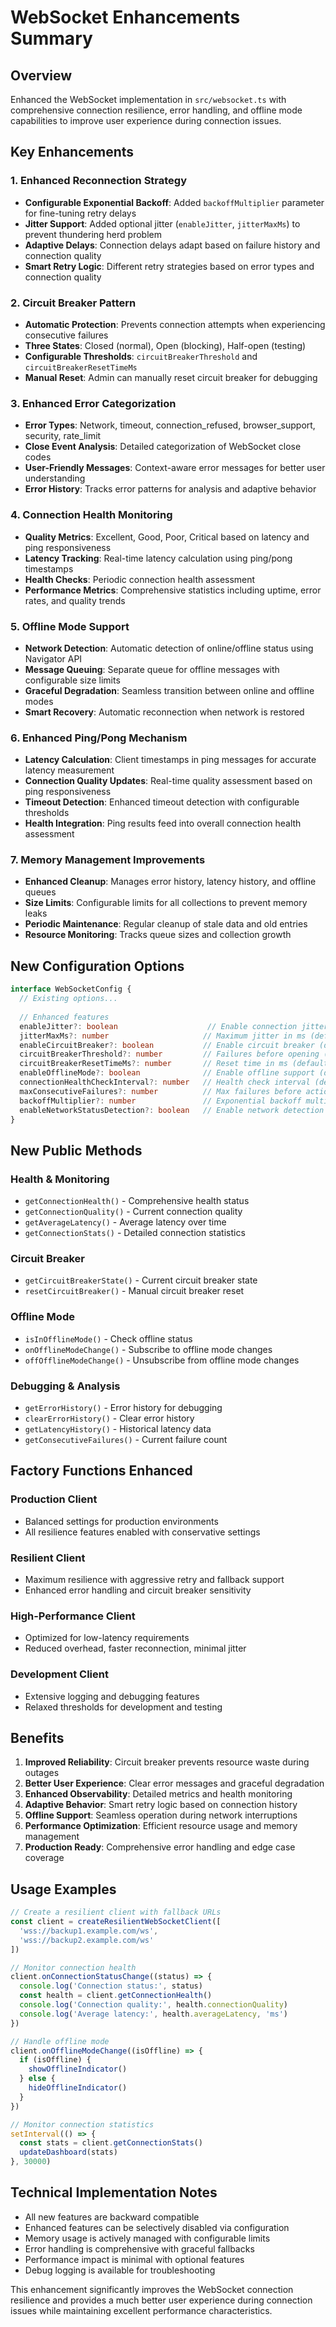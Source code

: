 # WebSocket Enhancements Summary

## Overview
Enhanced the WebSocket implementation in `src/websocket.ts` with comprehensive connection resilience, error handling, and offline mode capabilities to improve user experience during connection issues.

## Key Enhancements

### 1. Enhanced Reconnection Strategy
- **Configurable Exponential Backoff**: Added `backoffMultiplier` parameter for fine-tuning retry delays
- **Jitter Support**: Added optional jitter (`enableJitter`, `jitterMaxMs`) to prevent thundering herd problem
- **Adaptive Delays**: Connection delays adapt based on failure history and connection quality
- **Smart Retry Logic**: Different retry strategies based on error types and connection quality

### 2. Circuit Breaker Pattern
- **Automatic Protection**: Prevents connection attempts when experiencing consecutive failures
- **Three States**: Closed (normal), Open (blocking), Half-open (testing)
- **Configurable Thresholds**: `circuitBreakerThreshold` and `circuitBreakerResetTimeMs`
- **Manual Reset**: Admin can manually reset circuit breaker for debugging

### 3. Enhanced Error Categorization
- **Error Types**: Network, timeout, connection_refused, browser_support, security, rate_limit
- **Close Event Analysis**: Detailed categorization of WebSocket close codes
- **User-Friendly Messages**: Context-aware error messages for better user understanding
- **Error History**: Tracks error patterns for analysis and adaptive behavior

### 4. Connection Health Monitoring
- **Quality Metrics**: Excellent, Good, Poor, Critical based on latency and ping responsiveness
- **Latency Tracking**: Real-time latency calculation using ping/pong timestamps
- **Health Checks**: Periodic connection health assessment
- **Performance Metrics**: Comprehensive statistics including uptime, error rates, and quality trends

### 5. Offline Mode Support
- **Network Detection**: Automatic detection of online/offline status using Navigator API
- **Message Queuing**: Separate queue for offline messages with configurable size limits
- **Graceful Degradation**: Seamless transition between online and offline modes
- **Smart Recovery**: Automatic reconnection when network is restored

### 6. Enhanced Ping/Pong Mechanism
- **Latency Calculation**: Client timestamps in ping messages for accurate latency measurement
- **Connection Quality Updates**: Real-time quality assessment based on ping responsiveness
- **Timeout Detection**: Enhanced timeout detection with configurable thresholds
- **Health Integration**: Ping results feed into overall connection health assessment

### 7. Memory Management Improvements
- **Enhanced Cleanup**: Manages error history, latency history, and offline queues
- **Size Limits**: Configurable limits for all collections to prevent memory leaks
- **Periodic Maintenance**: Regular cleanup of stale data and old entries
- **Resource Monitoring**: Tracks queue sizes and collection growth

## New Configuration Options

```typescript
interface WebSocketConfig {
  // Existing options...
  
  // Enhanced features
  enableJitter?: boolean                    // Enable connection jitter (default: true)
  jitterMaxMs?: number                     // Maximum jitter in ms (default: 1000)
  enableCircuitBreaker?: boolean           // Enable circuit breaker (default: true)
  circuitBreakerThreshold?: number         // Failures before opening (default: 5)
  circuitBreakerResetTimeMs?: number       // Reset time in ms (default: 60000)
  enableOfflineMode?: boolean              // Enable offline support (default: true)
  connectionHealthCheckInterval?: number   // Health check interval (default: 30000)
  maxConsecutiveFailures?: number          // Max failures before action (default: 3)
  backoffMultiplier?: number               // Exponential backoff multiplier (default: 2)
  enableNetworkStatusDetection?: boolean   // Enable network detection (default: true)
}
```

## New Public Methods

### Health & Monitoring
- `getConnectionHealth()` - Comprehensive health status
- `getConnectionQuality()` - Current connection quality
- `getAverageLatency()` - Average latency over time
- `getConnectionStats()` - Detailed connection statistics

### Circuit Breaker
- `getCircuitBreakerState()` - Current circuit breaker state
- `resetCircuitBreaker()` - Manual circuit breaker reset

### Offline Mode
- `isInOfflineMode()` - Check offline status
- `onOfflineModeChange()` - Subscribe to offline mode changes
- `offOfflineModeChange()` - Unsubscribe from offline mode changes

### Debugging & Analysis
- `getErrorHistory()` - Error history for debugging
- `clearErrorHistory()` - Clear error history
- `getLatencyHistory()` - Historical latency data
- `getConsecutiveFailures()` - Current failure count

## Factory Functions Enhanced

### Production Client
- Balanced settings for production environments
- All resilience features enabled with conservative settings

### Resilient Client
- Maximum resilience with aggressive retry and fallback support
- Enhanced error handling and circuit breaker sensitivity

### High-Performance Client
- Optimized for low-latency requirements
- Reduced overhead, faster reconnection, minimal jitter

### Development Client
- Extensive logging and debugging features
- Relaxed thresholds for development and testing

## Benefits

1. **Improved Reliability**: Circuit breaker prevents resource waste during outages
2. **Better User Experience**: Clear error messages and graceful degradation
3. **Enhanced Observability**: Detailed metrics and health monitoring
4. **Adaptive Behavior**: Smart retry logic based on connection history
5. **Offline Support**: Seamless operation during network interruptions
6. **Performance Optimization**: Efficient resource usage and memory management
7. **Production Ready**: Comprehensive error handling and edge case coverage

## Usage Examples

```typescript
// Create a resilient client with fallback URLs
const client = createResilientWebSocketClient([
  'wss://backup1.example.com/ws',
  'wss://backup2.example.com/ws'
])

// Monitor connection health
client.onConnectionStatusChange((status) => {
  console.log('Connection status:', status)
  const health = client.getConnectionHealth()
  console.log('Connection quality:', health.connectionQuality)
  console.log('Average latency:', health.averageLatency, 'ms')
})

// Handle offline mode
client.onOfflineModeChange((isOffline) => {
  if (isOffline) {
    showOfflineIndicator()
  } else {
    hideOfflineIndicator()
  }
})

// Monitor connection statistics
setInterval(() => {
  const stats = client.getConnectionStats()
  updateDashboard(stats)
}, 30000)
```

## Technical Implementation Notes

- All new features are backward compatible
- Enhanced features can be selectively disabled via configuration
- Memory usage is actively managed with configurable limits
- Error handling is comprehensive with graceful fallbacks
- Performance impact is minimal with optional features
- Debug logging is available for troubleshooting

This enhancement significantly improves the WebSocket connection resilience and provides a much better user experience during connection issues while maintaining excellent performance characteristics.